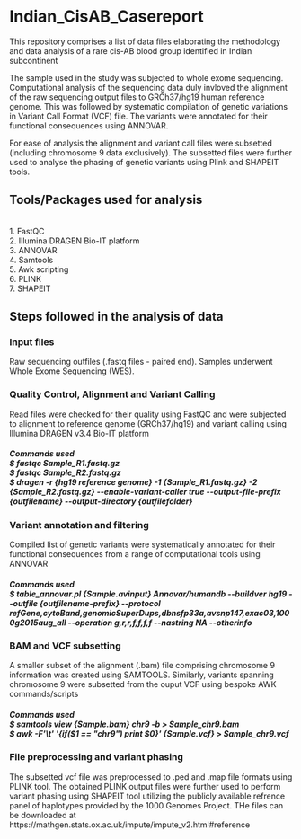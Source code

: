 # Indian_CisAB_Casereport

This repository comprises a list of data files elaborating the methodology and data analysis of a rare cis-AB blood group identified in Indian subcontinent

The sample used in the study was subjected to whole exome sequencing. Computational analysis of the sequencing data duly invloved the alignment of the raw sequencing output files to GRCh37/hg19 human reference genome. This was followed by systematic compilation of genetic variations in Variant Call Format (VCF) file. The variants were annotated for their functional consequences using ANNOVAR.

For ease of analysis the alignment and variant call files were subsetted (including chromosome 9 data exclusively). The subsetted files were further used to analyse the phasing of genetic variants using Plink and SHAPEIT tools. 

<h2>Tools/Packages used for analysis</h2><br/>
1. FastQC<br/>
2. Illumina DRAGEN Bio-IT platform<br/>
3. ANNOVAR<br/>
4. Samtools<br/>
5. Awk scripting<br/>
6. PLINK<br/>
7. SHAPEIT <br/>
<h2>Steps followed in the analysis of data
<h3> Input files </h3>
Raw sequencing outfiles (.fastq files - paired end). Samples underwent Whole Exome Sequencing (WES).
<h3> Quality Control, Alignment and Variant Calling </h3>
Read files were checked for their quality using FastQC and were subjected to alignment to reference genome (GRCh37/hg19) and variant calling using Illumina DRAGEN v3.4 Bio-IT platform <br/>
<h5> <i>Commands used</i> <br/>
<i>$ fastqc Sample_R1.fastq.gz</i> <br/>
<i>$ fastqc Sample_R2.fastq.gz</i> <br/>
<i>$ dragen -r {hg19 reference genome} -1 {Sample_R1.fastq.gz} -2 {Sample_R2.fastq.gz} --enable-variant-caller true --output-file-prefix {outfilename} --output-directory {outfilefolder}</i> </h5>
<h3> Variant annotation and filtering </h3>
Compiled list of genetic variants were systematically annotated for their functional consequences from a range of computational tools using ANNOVAR
<h5> <i>Commands used</i> <br/>
<i>$ table_annovar.pl {Sample.avinput} Annovar/humandb --buildver hg19 --outfile {outfilename-prefix} --protocol refGene,cytoBand,genomicSuperDups,dbnsfp33a,avsnp147,exac03,1000g2015aug_all --operation g,r,r,f,f,f,f --nastring NA  --otherinfo</i> <br/>
<h3> BAM and VCF subsetting </h3>
A smaller subset of the alignment (.bam) file comprising chromosome 9 information was created using SAMTOOLS. Similarly, variants spanning chromosome 9 were subsetted from the ouput VCF using bespoke AWK commands/scripts
<h5> <i>Commands used</i> <br/>
<i>$ samtools view {Sample.bam} chr9 -b > Sample_chr9.bam</i> <br/>
<i>$ awk -F'\t' '{if($1 == "chr9") print $0}' {Sample.vcf} > Sample_chr9.vcf</i> <br/>
<h3> File preprocessing and variant phasing </h3>
The subsetted vcf file was preprocessed to .ped and .map file formats using PLINK tool. The obtained PLINK output files were further used to perform variant phasing using SHAPEIT tool utilizing the publicly available refrence panel of haplotypes provided by the 1000 Genomes Project. THe files can be downloaded at https://mathgen.stats.ox.ac.uk/impute/impute_v2.html#reference
